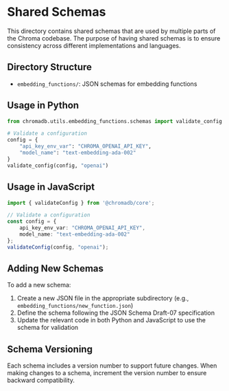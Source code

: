 # Shared Schemas

This directory contains shared schemas that are used by multiple parts of the Chroma codebase. The purpose of having shared schemas is to ensure consistency across different implementations and languages.

## Directory Structure

- `embedding_functions/`: JSON schemas for embedding functions

## Usage in Python

```python
from chromadb.utils.embedding_functions.schemas import validate_config

# Validate a configuration
config = {
    "api_key_env_var": "CHROMA_OPENAI_API_KEY",
    "model_name": "text-embedding-ada-002"
}
validate_config(config, "openai")
```

## Usage in JavaScript

```typescript
import { validateConfig } from '@chromadb/core';

// Validate a configuration
const config = {
    api_key_env_var: "CHROMA_OPENAI_API_KEY",
    model_name: "text-embedding-ada-002"
};
validateConfig(config, "openai");
```

## Adding New Schemas

To add a new schema:

1. Create a new JSON file in the appropriate subdirectory (e.g., `embedding_functions/new_function.json`)
2. Define the schema following the JSON Schema Draft-07 specification
3. Update the relevant code in both Python and JavaScript to use the schema for validation

## Schema Versioning

Each schema includes a version number to support future changes. When making changes to a schema, increment the version number to ensure backward compatibility.
